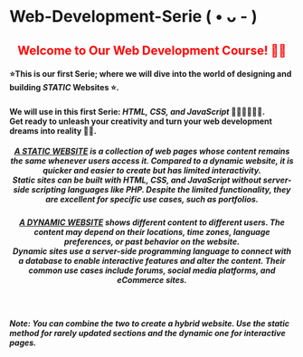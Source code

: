 # Web-Development-Serie ( • ᴗ - )
<h2 style="color:red" align="center">Welcome to Our Web Development Course! 👋🌐</h2> 
<h4>⭐This is our first Serie; where we will dive into the world of designing and building <strong><i>STATIC</i></strong> Websites ⭐.</h4>
<h4>We will use in this first Serie: <strong><i>HTML, CSS, and JavaScript</i></strong> 🧑🏻‍💻👩🏻‍💻. 
<br>Get ready to unleash your creativity and turn your web development dreams into reality 🚀💥.</h4>
<h5 align="center"> <strong><i><u>A STATIC WEBSITE</u></i></strong> is a collection of web pages whose content remains the same whenever users access it. Compared to a dynamic website, it is quicker and easier to create but has limited interactivity.<br> Static sites can be built with HTML, CSS, and JavaScript without server-side scripting languages like PHP. Despite the limited functionality, they are excellent for specific use cases, such as portfolios.</h5>

<h5 align="center"> <strong><i><u>A DYNAMIC WEBSITE</u></i></strong> shows different content to different users. The content may depend on their locations, time zones, language preferences, or past behavior on the website.<br> Dynamic sites use a server-side programming language to connect with a database to enable interactive features and alter the content. Their common use cases include forums, social media platforms, and eCommerce sites.</h5>
<br>
<h5>Note: You can combine the two to create a hybrid website. Use the static method for rarely updated sections and the dynamic one for interactive pages.</h5>
